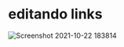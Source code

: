 # editando links
![Screenshot 2021-10-22 183814](https://user-images.githubusercontent.com/77131275/138526197-3288ee54-8841-4ed6-b541-0d4689a9ba0b.png)
